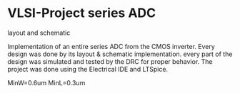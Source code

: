 # VLSI-Project series ADC 
layout and schematic

Implementation of an entire series ADC from the CMOS inverter.
Every design was done by its layout & schematic implementation. 
every part of the design was simulated and tested by the DRC for proper behavior.
The project was done using the Electrical IDE and LTSpice.

MinW=0.6um MinL=0.3um




